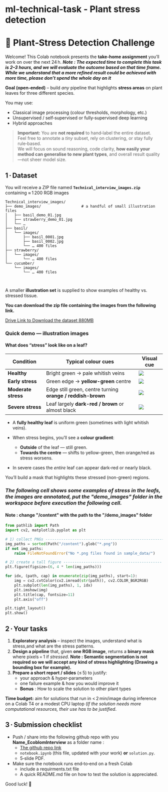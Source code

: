 # ml-technical-task - Plant stress detection

# 🌿 Plant‑Stress Detection Challenge

Welcome! This Colab notebook presents the **take‑home assignment** you’ll work on over the next 24 h.
***Note : The expected time to complete this task is 2–3 hours, and we will evaluate the outcome based on that time frame. While we understand that a more refined result could be achieved with more time, please don’t spend the whole day on it***

**Goal (open‑ended)** – build *any* pipeline that highlights **stress areas** on plant leaves for three different species.

You may use:

* Classical image processing (colour thresholds, morphology, etc.)
* Unsupervised / self‑supervised or fully‑supervised deep learning
* Hybrid approaches

> **Important:** You are **not required** to hand‑label the entire dataset.  
> Feel free to annotate a *tiny* subset, rely on clustering, or stay fully rule‑based.  
> We will focus on sound reasoning, code clarity, **how easily your method can generalise to new plant types**, and overall result quality—not sheer model size.



## 1 · Dataset

You will receive a ZIP file named **`Technical_interview_images.zip`** containing ≈ 1 200 RGB images

```
Technical_interview_images/
├── demo_images/                  # a handful of small illustration files
│   ├── basil_demo_01.jpg
│   ├── strawberry_demo_01.jpg
│   └── …
├── basil/
│   └── images/
│       ├── basil_0001.jpg
│       ├── basil_0002.jpg
│       └── … 400 files
├── strawberry/
│   └── images/
│       └── … 400 files
└── cucumber/
    └── images/
        └── … 400 files

    
```

A smaller **illustration set** is supplied to show examples of healthy vs. stressed tissue.  

**You can download the zip file containing the images from the following link.**

[Drive Link to Download the dataset 880MB](https://drive.google.com/file/d/1gWiGwoKYU9cufbVq_t_hB-wx2Gn1WRLz/view?usp=drive_link)


### Quick demo — illustration images

#### What does “stress” look like on a leaf?

| Condition           | Typical colour cues                                         | Visual cue |
| ------------------- | ----------------------------------------------------------- | ---------- |
| **Healthy**         | Bright green → pale whitish veins                           | ![ ](…)    |
| **Early stress**    | Green edge → **yellow-green** centre                        | ![ ](…)    |
| **Moderate stress** | Edge still green, centre turning **orange / reddish-brown** | ![ ](…)    |
| **Severe stress**   | Leaf largely **dark-red / brown** or almost black           | ![ ](…)    |



* A **fully healthy leaf** is uniform green (sometimes with light whitish veins).
* When stress begins, you’ll see a **colour gradient**:

  * **Outside** of the leaf — still green.
  * **Towards the centre** — shifts to yellow-green, then orange/red as stress worsens.
* In severe cases the *entire* leaf can appear dark-red or nearly black.

You’ll build a mask that highlights these stressed (non-green) regions.

### ***The following cell shows some examples of stress in the leafs, the images are annotated, put the "demo_images" folder in the workspace before execution the following cell.***
#### **Note : change "/content" with the path to the "/demo_images" folder**



```python
from pathlib import Path
import cv2, matplotlib.pyplot as plt

# 1) collect PNGs -----------------------------------------------------
img_paths = sorted(Path("/content").glob("*.png"))
if not img_paths:
    raise FileNotFoundError("No *.png files found in sample_data/")

# 2) create a tall figure --------------------------------------------
plt.figure(figsize=(6, 4 * len(img_paths)))

for idx, (path, cap) in enumerate(zip(img_paths), start=1):
    img = cv2.cvtColor(cv2.imread(str(path)), cv2.COLOR_BGR2RGB)
    plt.subplot(len(img_paths), 1, idx)
    plt.imshow(img)
    plt.title(cap, fontsize=11)
    plt.axis("off")

plt.tight_layout()
plt.show()

```



## 2 · Your tasks

1. **Exploratory analysis** – inspect the images, understand what is stress,and what are the stress patterns.  
2. **Design a pipeline** that, given **one RGB image**, returns a **binary mask** where pixels = 1 if *stressed*.
**Note : Semantic segmentation is not required so we will accept any kind of stress highlighting (Drawing a bounding box for example).**
3. **Prepare a short report / slides** (≤ 5) to justify:
   * your approach & hyper‑parameters
   * one failure example & how you would improve it
   * **Bonus** : How to scale the solution to other plant types

**Time budget:** aim for solutions that run in < 2 min/image during inference on a Colab T4 or a modest CPU laptop (*If the solution needs more computational resources, their use has to be justified*.



## 3 · Submission checklist

* Push / share into the following github repo with you **Name_EcoblomInterview** as a folder name :
  * [The github repo link](https://github.com/Ecobloom/ml-technical-task.git)
  * `notebook.ipynb` (this file, updated with your work) **or** `solution.py`.
  * 5‑slide PDF.
* Make sure the notebook runs end‑to‑end on a fresh Colab
  * include a requirments.txt file
  * A quick README.md file on how to test the solution is appreciated.

Good luck! 🚀

